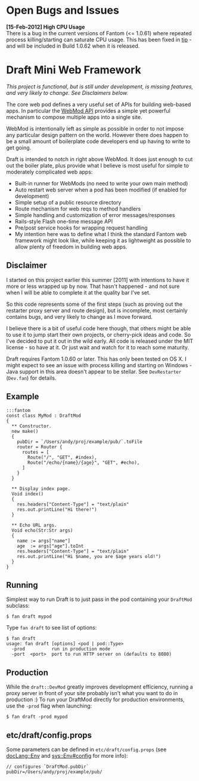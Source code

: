 # Open Bugs and Issues

**[15-Feb-2012] High CPU Usage**  
There is a bug in the current versions of Fantom (<= 1.0.61) where repeated
process killing/starting can saturate CPU usage.  This has been fixed in
[tip](http://hg.fantom.org/repos/fan-1.0) - and will be included in Build
1.0.62 when it is released.

# Draft Mini Web Framework

*This project is functional, but is still under development, is missing
features, and very likely to change. See Disclaimers below.*

The core web pod defines a very useful set of APIs for building web-based
apps. In particular the [WebMod API](http://fantom.org/doc/web/pod-doc.html#overview)
provides a simple yet powerful mechanism to compose multiple apps into a
single site.

WebMod is intentionally left as simple as possible in order to not impose any
particular design pattern on the world. However there does happen to be a
small amount of boilerplate code developers end up having to write to get
going.

Draft is intended to notch in right above WebMod. It does just enough to cut
out the boiler plate, plus provide what I believe is most useful for simple to
moderately complicated web apps:

- Built-in runner for WebMods (no need to write your own main method)
- Auto restart web server when a pod has been modified (if enabled for
  development)
- Simple setup of a public resource directory
- Route mechanism for web reqs to method handlers
- Simple handling and customization of error messages/responses
- Rails-style Flash one-time message API
- Pre/post service hooks for wrapping request handling
- My intention here was to define what I think the standard Fantom web
  framework might look like, while keeping it as lightweight as possible to
  allow plenty of freedom in building web apps.

## Disclaimer

I started on this project earlier this summer [2011] with intentions to have
it more or less wrapped up by now. That hasn't happened - and not sure when I
will be able to complete it at the quality bar I've set.

So this code represents some of the first steps (such as proving out the
restarter proxy server and route design), but is incomplete, most certainly
contains bugs, and very likely to change as I move forward.

I believe there is a bit of useful code here though, that others might be able
to use it to jump start their own projects, or cherry-pick ideas and code. So
I've decided to put it out in the wild early. All code is released under the
MIT license - so have at it. Or just wait and watch for it to reach some
maturity.

Draft requires Fantom 1.0.60 or later. This has only been tested on OS X. I
might expect to see an issue with process killing and starting on Windows -
Java support in this area doesn't appear to be stellar. See `DevRestarter`
(`Dev.fan`) for details.

## Example

    :::fantom
    const class MyMod : DraftMod
    {
      ** Constructor.
      new make()
      {
        pubDir = `/Users/andy/proj/example/pub/`.toFile
        router = Router {
          routes = [
            Route("/", "GET", #index),
            Route("/echo/{name}/{age}", "GET", #echo),
          ]
        }
      }

      ** Display index page.
      Void index()
      {
        res.headers["Content-Type"] = "text/plain"
        res.out.printLine("Hi there!")
      }

      ** Echo URL args.
      Void echo(Str:Str args)
      {
        name := args["name"]
        age  := args["age"].toInt
        res.headers["Content-Type"] = "text/plain"
        res.out.printLine("Hi $name, you are $age years old!")
      }
    }

## Running

Simplest way to run Draft is to just pass in the pod containing your
`DraftMod` subclass:

    $ fan draft mypod

Type `fan draft` to see list of options:

    $ fan draft
    usage: fan draft [options] <pod | pod::Type>
      -prod          run in production mode
      -port  <port>  port to run HTTP server on (defaults to 8080)

## Production

While the `draft::DevMod` greatly improves development efficiency, running a
proxy server in front of your site probably isn't what you want to do in
production :) To run your DraftMod directly for production environments, use
the `-prod` flag when launching:

    $ fan draft -prod mypod

## etc/draft/config.props

Some parameters can be defined in `etc/draft/config.props` (see
[docLang::Env](http://fantom.org/doc/docLang/Env.html) and
[sys::Env#config](http://fantom.org/doc/sys/Env.html#config) for more info):

    // configures `DraftMod.pubDir`
    pubDir=/Users/andy/proj/example/pub/
